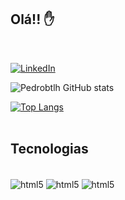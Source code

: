 ## Olá!! ✋
<br>

[![LinkedIn](https://img.shields.io/badge/LinkedIn-0077B5?style=for-the-badge&logo=linkedin&logoColor=white)](https://www.linkedin.com/in/pedro-henrique-botelho/)


![Pedrobtlh GitHub stats](https://github-readme-stats.vercel.app/api?username=Pedrobtlh&show_icons=true&theme=radical)


[![Top Langs](https://github-readme-stats.vercel.app/api/top-langs/?username=Pedrobtlh&layout=compact)](https://github.com/Pedrobtlh/github-readme-stats)
<br>
<br>
## Tecnologias
<div style="display: inline_block>"></br>
<img align="center" alt ="html5" src="https://img.shields.io/badge/HTML5-E34F26?style=for-the-badge&logo=html5&logoColor=white">
<img align="center" alt ="html5" src="https://img.shields.io/badge/CSS3-1572B6?style=for-the-badge&logo=css3&logoColor=white">
<img align="center" alt ="html5" src="https://img.shields.io/badge/JavaScript-F7DF1E?style=for-the-badge&logo=javascript&logoColor=black">

</div>
